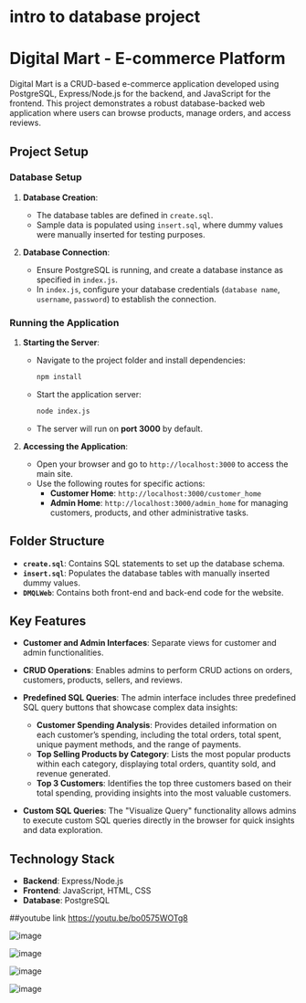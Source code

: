 # intro to database project
# Digital Mart - E-commerce Platform

Digital Mart is a CRUD-based e-commerce application developed using PostgreSQL, Express/Node.js for the backend, and JavaScript for the frontend. This project demonstrates a robust database-backed web application where users can browse products, manage orders, and access reviews.

## Project Setup

### Database Setup
1. **Database Creation**:
   - The database tables are defined in `create.sql`.
   - Sample data is populated using `insert.sql`, where dummy values were manually inserted for testing purposes.

2. **Database Connection**:
   - Ensure PostgreSQL is running, and create a database instance as specified in `index.js`.
   - In `index.js`, configure your database credentials (`database name`, `username`, `password`) to establish the connection.

### Running the Application
1. **Starting the Server**:
   - Navigate to the project folder and install dependencies:
     ```bash
     npm install
     ```
   - Start the application server:
     ```bash
     node index.js
     ```
   - The server will run on **port 3000** by default.

2. **Accessing the Application**:
   - Open your browser and go to `http://localhost:3000` to access the main site.
   - Use the following routes for specific actions:
     - **Customer Home**: `http://localhost:3000/customer_home`
     - **Admin Home**: `http://localhost:3000/admin_home` for managing customers, products, and other administrative tasks.

## Folder Structure
- **`create.sql`**: Contains SQL statements to set up the database schema.
- **`insert.sql`**: Populates the database tables with manually inserted dummy values.
- **`DMQLWeb`**: Contains both front-end and back-end code for the website.

## Key Features
- **Customer and Admin Interfaces**: Separate views for customer and admin functionalities.
- **CRUD Operations**: Enables admins to perform CRUD actions on orders, customers, products, sellers, and reviews.
- **Predefined SQL Queries**: The admin interface includes three predefined SQL query buttons that showcase complex data insights:
  - **Customer Spending Analysis**: Provides detailed information on each customer’s spending, including the total orders, total spent, unique payment methods,
     and the range of payments.
  - **Top Selling Products by Category**: Lists the most popular products within each category, displaying total orders, quantity sold, and revenue generated.
  - **Top 3 Customers**: Identifies the top three customers based on their total spending, providing insights into the most valuable customers.

- **Custom SQL Queries**: The "Visualize Query" functionality allows admins to execute custom SQL queries directly in the browser for quick insights and data exploration.

## Technology Stack
- **Backend**: Express/Node.js
- **Frontend**: JavaScript, HTML, CSS
- **Database**: PostgreSQL

##youtube link 
https://youtu.be/bo0575WOTg8

![image](https://github.com/user-attachments/assets/cc9a5d04-3e66-463f-82d8-77fa136587c7)

![image](https://github.com/user-attachments/assets/d5ced860-7d64-4e00-968b-ee1b3fe75bf2)

![image](https://github.com/user-attachments/assets/9801da4f-2a34-4deb-b66c-e3595e90654f)

![image](https://github.com/user-attachments/assets/4d5c782c-0cb8-431a-9977-4fc179afca24)








